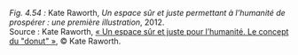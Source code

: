 *Fig. 4.54 :* Kate Raworth, *Un espace sûr et juste permettant à l’humanité de prospérer : une première illustration*, 2012.  
Source : Kate Raworth, [« Un espace sûr et juste pour l’humanité. Le concept du "donut" »](https://www.oxfam.org/sites/www.oxfam.org/files/dp-a-safe-and-just-space-for-humanity-130212-fr.pdf), © Kate Raworth.